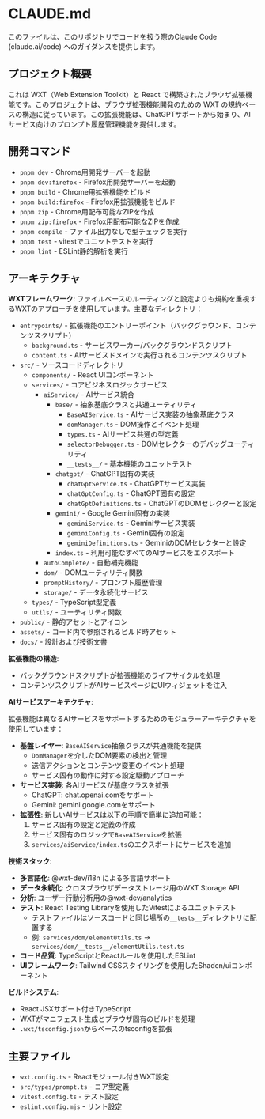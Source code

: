 # CLAUDE.md

このファイルは、このリポジトリでコードを扱う際のClaude Code (claude.ai/code) へのガイダンスを提供します。

## プロジェクト概要

これは WXT（Web Extension Toolkit）と React で構築されたブラウザ拡張機能です。このプロジェクトは、ブラウザ拡張機能開発のための WXT の規約ベースの構造に従っています。この拡張機能は、ChatGPTサポートから始まり、AIサービス向けのプロンプト履歴管理機能を提供します。

## 開発コマンド

- `pnpm dev` - Chrome用開発サーバーを起動
- `pnpm dev:firefox` - Firefox用開発サーバーを起動
- `pnpm build` - Chrome用拡張機能をビルド
- `pnpm build:firefox` - Firefox用拡張機能をビルド
- `pnpm zip` - Chrome用配布可能なZIPを作成
- `pnpm zip:firefox` - Firefox用配布可能なZIPを作成
- `pnpm compile` - ファイル出力なしで型チェックを実行
- `pnpm test` - vitestでユニットテストを実行
- `pnpm lint` - ESLint静的解析を実行

## アーキテクチャ

**WXTフレームワーク**: ファイルベースのルーティングと設定よりも規約を重視するWXTのアプローチを使用しています。主要なディレクトリ：

- `entrypoints/` - 拡張機能のエントリーポイント（バックグラウンド、コンテンツスクリプト）
  - `background.ts` - サービスワーカー/バックグラウンドスクリプト
  - `content.ts` - AIサービスドメインで実行されるコンテンツスクリプト
- `src/` - ソースコードディレクトリ
  - `components/` - React UIコンポーネント
  - `services/` - コアビジネスロジックサービス
    - `aiService/` - AIサービス統合
      - `base/` - 抽象基底クラスと共通ユーティリティ
        - `BaseAIService.ts` - AIサービス実装の抽象基底クラス
        - `domManager.ts` - DOM操作とイベント処理
        - `types.ts` - AIサービス共通の型定義
        - `selectorDebugger.ts` - DOMセレクターのデバッグユーティリティ
        - `__tests__/` - 基本機能のユニットテスト
      - `chatgpt/` - ChatGPT固有の実装
        - `chatGptService.ts` - ChatGPTサービス実装
        - `chatGptConfig.ts` - ChatGPT固有の設定
        - `chatGptDefinitions.ts` - ChatGPTのDOMセレクターと設定
      - `gemini/` - Google Gemini固有の実装
        - `geminiService.ts` - Geminiサービス実装
        - `geminiConfig.ts` - Gemini固有の設定
        - `geminiDefinitions.ts` - GeminiのDOMセレクターと設定
      - `index.ts` - 利用可能なすべてのAIサービスをエクスポート
    - `autoComplete/` - 自動補完機能
    - `dom/` - DOMユーティリティ関数
    - `promptHistory/` - プロンプト履歴管理
    - `storage/` - データ永続化サービス
  - `types/` - TypeScript型定義
  - `utils/` - ユーティリティ関数
- `public/` - 静的アセットとアイコン
- `assets/` - コード内で参照されるビルド時アセット
- `docs/` - 設計および技術文書

**拡張機能の構造**:

- バックグラウンドスクリプトが拡張機能のライフサイクルを処理
- コンテンツスクリプトがAIサービスページにUIウィジェットを注入

**AIサービスアーキテクチャ**:

拡張機能は異なるAIサービスをサポートするためのモジュラーアーキテクチャを使用しています：

- **基盤レイヤー**: `BaseAIService`抽象クラスが共通機能を提供
  - `DomManager`を介したDOM要素の検出と管理
  - 送信アクションとコンテンツ変更のイベント処理
  - サービス固有の動作に対する設定駆動アプローチ
- **サービス実装**: 各AIサービスが基底クラスを拡張
  - ChatGPT: chat.openai.comをサポート
  - Gemini: gemini.google.comをサポート
- **拡張性**: 新しいAIサービスは以下の手順で簡単に追加可能：
  1. サービス固有の設定と定義の作成
  2. サービス固有のロジックで`BaseAIService`を拡張
  3. `services/aiService/index.ts`のエクスポートにサービスを追加

**技術スタック**:

- **多言語化**: @wxt-dev/i18n による多言語サポート
- **データ永続化**: クロスブラウザデータストレージ用のWXT Storage API
- **分析**: ユーザー行動分析用の@wxt-dev/analytics
- **テスト**: React Testing Libraryを使用したVitestによるユニットテスト
  - テストファイルはソースコードと同じ場所の`__tests__`ディレクトリに配置する
  - 例: `services/dom/elementUtils.ts` → `services/dom/__tests__/elementUtils.test.ts`
- **コード品質**: TypeScriptとReactルールを使用したESLint
- **UIフレームワーク**: Tailwind CSSスタイリングを使用したShadcn/uiコンポーネント

**ビルドシステム**:

- React JSXサポート付きTypeScript
- WXTがマニフェスト生成とブラウザ固有のビルドを処理
- `.wxt/tsconfig.json`からベースのtsconfigを拡張

## 主要ファイル

- `wxt.config.ts` - Reactモジュール付きWXT設定
- `src/types/prompt.ts` - コア型定義
- `vitest.config.ts` - テスト設定
- `eslint.config.mjs` - リント設定
